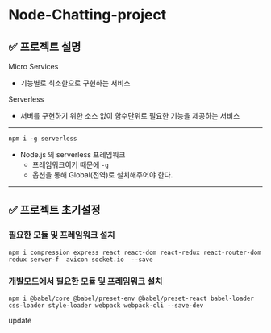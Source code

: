 # Node-Chatting-project

## ✅ 프로젝트 설명

Micro Services

* 기능별로 최소한으로 구현하는 서비스

Serverless 

* 서버를 구현하기 위한 소스 없이 함수단위로 필요한 기능을 제공하는 서비스

-----------

`npm i -g serverless`

* Node.js 의 serverless 프레임워크
  * 프레임워크이기 때문에 `-g`
  * 옵션을 통해 Global(전역)로 설치해주어야 한다.

--------------

## ✅ 프로젝트 초기설정

### 필요한 모듈 및 프레임워크 설치

`npm i compression express react react-dom react-redux react-router-dom redux server-f 
avicon socket.io  --save`



### 개발모드에서 필요한 모듈 및 프레임워크 설치

`npm i @babel/core @babel/preset-env @babel/preset-react babel-loader css-loader style-loader webpack webpack-cli --save-dev`

update 